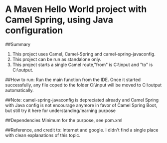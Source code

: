 # A Maven Hello World project with Camel Spring, using Java configuration
##Summary
1. This project uses Camel, Camel-Spring and camel-spring-javaconfig.
2. This project can be run as standalone only.
3. This project starts a single Camel route,"from" is C:\input and "to" is C:\output.

##How to run:
Run the main function from the IDE. Once it started successfully, any file coped to the folder C:\input
will be moved to C:\output automatically.

##Note:
camel-spring-javaconfig is depreciated already and Camel Spring with Java config is not encourage anymore
in favor of Camel Spring Boot, but still try it here for understanding/learning purpose

##Dependencies
Minimum for the purpose, see pom.xml

##Reference, and credit to:
Internet and google. I didn't find a single place with clean explanations of this topic.